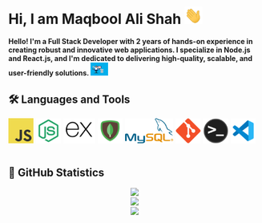 <h1>
Hi, I am Maqbool Ali Shah
<img src="./gifs/wave.gif" width="35">
</h1>
<b>  
 Hello! I'm a Full Stack Developer with 2 years of hands-on experience in creating robust and innovative web applications. I specialize in Node.js and React.js, and I'm dedicated to delivering high-quality, scalable, and user-friendly solutions.
<img src="./gifs/coder.gif" width="35">
</b>

<h2>🛠 <b>Languages and Tools</b></h2>
<div style="display:flex;gap:5px;">
  <img src="./icons/javascript.png" height='50px'>
  <img src="./icons/nodejs.svg" height='50px'>
  <img src="./icons/expressjs.svg"height='50px'>
  <img src="./icons/mongodb.svg" height='50px'>
  <img src="./icons/mysql-official.svg" height='50px'>
  <img src="./icons/git.svg" height='50px'>
  <img src="./icons/terminal.png" height='50px'>
 
  <img src="./icons/vs.svg" height='50px'>
  
</div>
<br />

<h2>🚀 <b>GitHub Statistics</b></h2>

<div align="center">
  <img src="https://github-profile-summary-cards.vercel.app/api/cards/profile-details?username=maqboolalishah&count_private=true&theme=dracula"/>
  <div align="center">
    <img src="https://github-readme-stats-eight-theta.vercel.app/api?username=maqboolalishah&show_icons=true&include_all_commits=true&count_private=true&hide_border=true&theme=dracula" height="200rem"/>
  </div>
  <div align="center">
    <img src="https://streak-stats.demolab.com/?user=maqboolalishah&count_private=true&theme=dracula&border_radius=10" height="200rem"/>
  </div>
</div>
<br />

<br />
